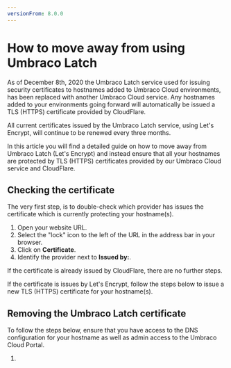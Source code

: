 ```yaml
---
versionFrom: 8.0.0
---
```


# How to move away from using Umbraco Latch

As of December 8th, 2020 the Umbraco Latch service used for issuing security certificates to hostnames added to Umbraco Cloud environments, has been replaced with another Umbraco Cloud service. Any hostnames added to your environments going forward will automatically be issued a TLS (HTTPS) certificate provided by CloudFlare.

All current certificates issued by the Umbraco Latch service, using Let's Encrypt, will continue to be renewed every three months.

In this article you will find a detailed guide on how to move away from Umbraco Latch (Let's Encrypt) and instead ensure that all your hostnames are protected by TLS (HTTPS) certificates provided by our Umbraco Cloud service and CloudFlare.

## Checking the certificate

The very first step, is to double-check which provider has issues the certificate which is currently protecting your hostname(s).

1. Open your website URL.
2. Select the "lock" icon to the left of the URL in the address bar in your browser.
3. Click on **Certificate**.
4. Identify the provider next to **Issued by:**.

If the certificate is already issued by CloudFlare, there are no further steps.

If the certificate is issues by Let's Encrypt, follow the steps below to issue a new TLS (HTTPS) certificate for your hostname(s).

## Removing the Umbraco Latch certificate

To follow the steps below, ensure that you have access to the DNS configuration for your hostname as well as admin access to the Umbraco Cloud Portal.

1. 
